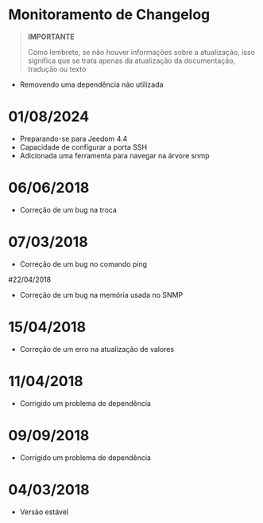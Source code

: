 # Monitoramento de Changelog

>**IMPORTANTE**
>
>Como lembrete, se não houver informações sobre a atualização, isso significa que se trata apenas da atualização da documentação, tradução ou texto

- Removendo uma dependência não utilizada

# 01/08/2024

- Preparando-se para Jeedom 4.4
- Capacidade de configurar a porta SSH
- Adicionada uma ferramenta para navegar na árvore snmp

# 06/06/2018

- Correção de um bug na troca

# 07/03/2018

- Correção de um bug no comando ping

#22/04/2018

- Correção de um bug na memória usada no SNMP

# 15/04/2018

- Correção de um erro na atualização de valores

# 11/04/2018

- Corrigido um problema de dependência

# 09/09/2018

- Corrigido um problema de dependência

# 04/03/2018

- Versão estável
